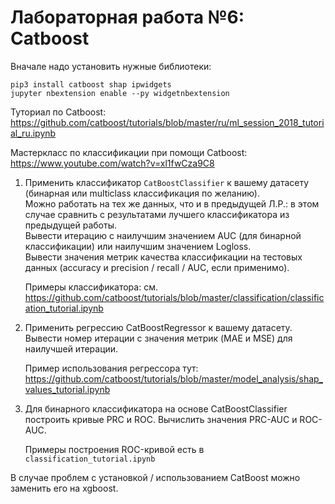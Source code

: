 # Лабораторная работа №6: Catboost

Вначале надо установить нужные библиотеки:
```
pip3 install catboost shap ipwidgets
jupyter nbextension enable --py widgetnbextension
```

Туториал по Catboost:
https://github.com/catboost/tutorials/blob/master/ru/ml_session_2018_tutorial_ru.ipynb

Мастеркласс по классификации при помощи Catboost:
https://www.youtube.com/watch?v=xl1fwCza9C8

1. Применить классификатор `CatBoostClassifier` к вашему датасету (бинарная или multiclass классификация по желанию).  
Можно работать на тех же данных, что и в предыдущей Л.Р.: в этом случае сравнить с результатами лучшего классификатора из предыдущей работы.  
Вывести итерацию с наилучшим значением AUC (для бинарной классификации) или наилучшим значением Logloss.  
Вывести значения метрик качества классификации на тестовых данных (accuracy и precision / recall / AUC, если применимо).

    Примеры классификатора: см. https://github.com/catboost/tutorials/blob/master/classification/classification_tutorial.ipynb

2. Применить регрессию CatBoostRegressor к вашему датасету.
Вывести номер итерации с значения метрик (MAE и MSE) для наилучшей итерации.

    Пример использования регрессора тут: https://github.com/catboost/tutorials/blob/master/model_analysis/shap_values_tutorial.ipynb

3. Для бинарного классификатора на основе CatBoostClassifier построить кривые PRC и ROC. Вычислить значения PRC-AUC и ROC-AUC.

    Примеры построения ROC-кривой есть в `classification_tutorial.ipynb`

В случае проблем с установкой / использованием CatBoost можно заменить его на xgboost.
